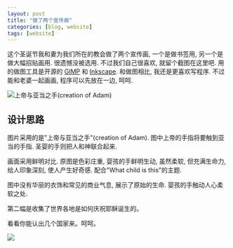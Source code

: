 ```yaml
---
layout: post
title: "做了两个宣传画"
categories: [blog, website]
tags: [website]
---
```



这个圣诞节我和妻为我们所在的教会做了两个宣传画, 一个是做书签用, 另一个是做大幅招贴画用. 很遗憾没被选用. 不过我们自己很喜欢, 就留个截图在这里吧. 用的做图工具是开源的 [GIMP](/knowledge/entry/gimp.html) 和 [Inkscape](/knowledge/entry/inkscape.html). 和做图相比, 我还是更喜欢写程序. 不过能和老婆一起画画, 程序可以先放在一边, 呵呵. 

![上帝与亚当之手(creation of Adam)](/media/content/creation-of-adam.jpg)

设计思路
-----------
图片采用的是"上帝与亚当之手"(creation of Adam). 图中上帝的手指将要触到亚当的手指. 圣婴的手则把人和神联合起来.

画面采用鲜明对比. 原图是色彩庄重, 婴孩的手鲜明生动, 虽然柔软, 但充满生命力, 给人印象深刻, 使人产生好奇感. 配合"What child is this"的主题.

图中没有华丽的衣饰和常见的商业气息, 展示了原始的生命. 婴孩的手触动人心柔软之处.

第二幅是收集了世界各地是如何庆祝耶稣诞生的。

看看你能认出几个国家来。呵呵。

![](/media/content/2010-Christmas-poster.png) 

